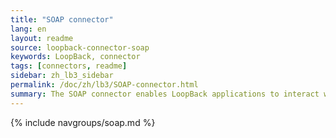 ```yaml
---
title: "SOAP connector"
lang: en
layout: readme
source: loopback-connector-soap
keywords: LoopBack, connector
tags: [connectors, readme]
sidebar: zh_lb3_sidebar
permalink: /doc/zh/lb3/SOAP-connector.html
summary: The SOAP connector enables LoopBack applications to interact with SOAP-based web services.
---
```


{% include navgroups/soap.md %}
